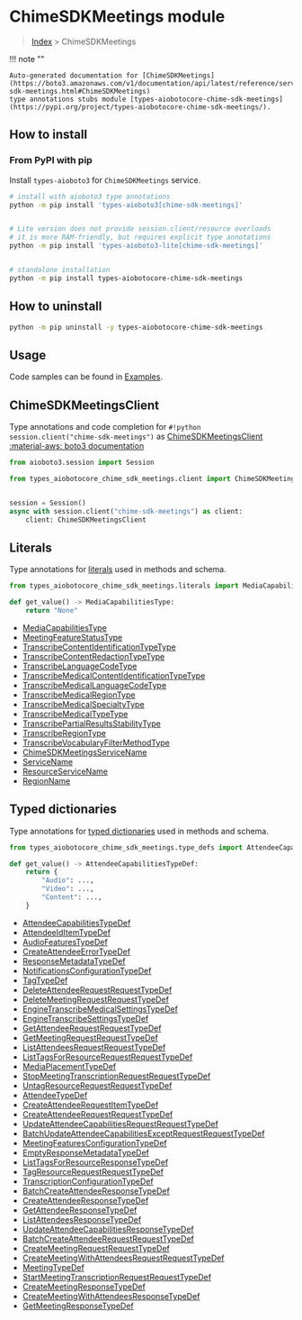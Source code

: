 # ChimeSDKMeetings module

> [Index](../README.md) > ChimeSDKMeetings


!!! note ""

    Auto-generated documentation for [ChimeSDKMeetings](https://boto3.amazonaws.com/v1/documentation/api/latest/reference/services/chime-sdk-meetings.html#ChimeSDKMeetings)
    type annotations stubs module [types-aiobotocore-chime-sdk-meetings](https://pypi.org/project/types-aiobotocore-chime-sdk-meetings/).

## How to install



### From PyPI with pip

Install `types-aioboto3` for `ChimeSDKMeetings` service.

```bash
# install with aioboto3 type annotations
python -m pip install 'types-aioboto3[chime-sdk-meetings]'


# Lite version does not provide session.client/resource overloads
# it is more RAM-friendly, but requires explicit type annotations
python -m pip install 'types-aioboto3-lite[chime-sdk-meetings]'


# standalone installation
python -m pip install types-aiobotocore-chime-sdk-meetings
```



## How to uninstall

```bash
python -m pip uninstall -y types-aiobotocore-chime-sdk-meetings
```

## Usage

Code samples can be found in [Examples](./usage.md).

## ChimeSDKMeetingsClient

Type annotations and code completion for  `#!python session.client("chime-sdk-meetings")` as [ChimeSDKMeetingsClient](./client.md)
[:material-aws: boto3 documentation](https://boto3.amazonaws.com/v1/documentation/api/latest/reference/services/chime-sdk-meetings.html#ChimeSDKMeetings.Client)

```python title="Usage example"
from aioboto3.session import Session

from types_aiobotocore_chime_sdk_meetings.client import ChimeSDKMeetingsClient


session = Session()
async with session.client("chime-sdk-meetings") as client:
    client: ChimeSDKMeetingsClient
```








## Literals

Type annotations for [literals](./literals.md) used in methods and schema.

```python title="Usage example"
from types_aiobotocore_chime_sdk_meetings.literals import MediaCapabilitiesType

def get_value() -> MediaCapabilitiesType:
    return "None"
```

- [MediaCapabilitiesType](./literals.md#mediacapabilitiestype)
- [MeetingFeatureStatusType](./literals.md#meetingfeaturestatustype)
- [TranscribeContentIdentificationTypeType](./literals.md#transcribecontentidentificationtypetype)
- [TranscribeContentRedactionTypeType](./literals.md#transcribecontentredactiontypetype)
- [TranscribeLanguageCodeType](./literals.md#transcribelanguagecodetype)
- [TranscribeMedicalContentIdentificationTypeType](./literals.md#transcribemedicalcontentidentificationtypetype)
- [TranscribeMedicalLanguageCodeType](./literals.md#transcribemedicallanguagecodetype)
- [TranscribeMedicalRegionType](./literals.md#transcribemedicalregiontype)
- [TranscribeMedicalSpecialtyType](./literals.md#transcribemedicalspecialtytype)
- [TranscribeMedicalTypeType](./literals.md#transcribemedicaltypetype)
- [TranscribePartialResultsStabilityType](./literals.md#transcribepartialresultsstabilitytype)
- [TranscribeRegionType](./literals.md#transcriberegiontype)
- [TranscribeVocabularyFilterMethodType](./literals.md#transcribevocabularyfiltermethodtype)
- [ChimeSDKMeetingsServiceName](./literals.md#chimesdkmeetingsservicename)
- [ServiceName](./literals.md#servicename)
- [ResourceServiceName](./literals.md#resourceservicename)
- [RegionName](./literals.md#regionname)




## Typed dictionaries

Type annotations for [typed dictionaries](./type_defs.md) used in methods and schema.

```python title="Usage example"
from types_aiobotocore_chime_sdk_meetings.type_defs import AttendeeCapabilitiesTypeDef

def get_value() -> AttendeeCapabilitiesTypeDef:
    return {
        "Audio": ...,
        "Video": ...,
        "Content": ...,
    }
```

- [AttendeeCapabilitiesTypeDef](./type_defs.md#attendeecapabilitiestypedef)
- [AttendeeIdItemTypeDef](./type_defs.md#attendeeiditemtypedef)
- [AudioFeaturesTypeDef](./type_defs.md#audiofeaturestypedef)
- [CreateAttendeeErrorTypeDef](./type_defs.md#createattendeeerrortypedef)
- [ResponseMetadataTypeDef](./type_defs.md#responsemetadatatypedef)
- [NotificationsConfigurationTypeDef](./type_defs.md#notificationsconfigurationtypedef)
- [TagTypeDef](./type_defs.md#tagtypedef)
- [DeleteAttendeeRequestRequestTypeDef](./type_defs.md#deleteattendeerequestrequesttypedef)
- [DeleteMeetingRequestRequestTypeDef](./type_defs.md#deletemeetingrequestrequesttypedef)
- [EngineTranscribeMedicalSettingsTypeDef](./type_defs.md#enginetranscribemedicalsettingstypedef)
- [EngineTranscribeSettingsTypeDef](./type_defs.md#enginetranscribesettingstypedef)
- [GetAttendeeRequestRequestTypeDef](./type_defs.md#getattendeerequestrequesttypedef)
- [GetMeetingRequestRequestTypeDef](./type_defs.md#getmeetingrequestrequesttypedef)
- [ListAttendeesRequestRequestTypeDef](./type_defs.md#listattendeesrequestrequesttypedef)
- [ListTagsForResourceRequestRequestTypeDef](./type_defs.md#listtagsforresourcerequestrequesttypedef)
- [MediaPlacementTypeDef](./type_defs.md#mediaplacementtypedef)
- [StopMeetingTranscriptionRequestRequestTypeDef](./type_defs.md#stopmeetingtranscriptionrequestrequesttypedef)
- [UntagResourceRequestRequestTypeDef](./type_defs.md#untagresourcerequestrequesttypedef)
- [AttendeeTypeDef](./type_defs.md#attendeetypedef)
- [CreateAttendeeRequestItemTypeDef](./type_defs.md#createattendeerequestitemtypedef)
- [CreateAttendeeRequestRequestTypeDef](./type_defs.md#createattendeerequestrequesttypedef)
- [UpdateAttendeeCapabilitiesRequestRequestTypeDef](./type_defs.md#updateattendeecapabilitiesrequestrequesttypedef)
- [BatchUpdateAttendeeCapabilitiesExceptRequestRequestTypeDef](./type_defs.md#batchupdateattendeecapabilitiesexceptrequestrequesttypedef)
- [MeetingFeaturesConfigurationTypeDef](./type_defs.md#meetingfeaturesconfigurationtypedef)
- [EmptyResponseMetadataTypeDef](./type_defs.md#emptyresponsemetadatatypedef)
- [ListTagsForResourceResponseTypeDef](./type_defs.md#listtagsforresourceresponsetypedef)
- [TagResourceRequestRequestTypeDef](./type_defs.md#tagresourcerequestrequesttypedef)
- [TranscriptionConfigurationTypeDef](./type_defs.md#transcriptionconfigurationtypedef)
- [BatchCreateAttendeeResponseTypeDef](./type_defs.md#batchcreateattendeeresponsetypedef)
- [CreateAttendeeResponseTypeDef](./type_defs.md#createattendeeresponsetypedef)
- [GetAttendeeResponseTypeDef](./type_defs.md#getattendeeresponsetypedef)
- [ListAttendeesResponseTypeDef](./type_defs.md#listattendeesresponsetypedef)
- [UpdateAttendeeCapabilitiesResponseTypeDef](./type_defs.md#updateattendeecapabilitiesresponsetypedef)
- [BatchCreateAttendeeRequestRequestTypeDef](./type_defs.md#batchcreateattendeerequestrequesttypedef)
- [CreateMeetingRequestRequestTypeDef](./type_defs.md#createmeetingrequestrequesttypedef)
- [CreateMeetingWithAttendeesRequestRequestTypeDef](./type_defs.md#createmeetingwithattendeesrequestrequesttypedef)
- [MeetingTypeDef](./type_defs.md#meetingtypedef)
- [StartMeetingTranscriptionRequestRequestTypeDef](./type_defs.md#startmeetingtranscriptionrequestrequesttypedef)
- [CreateMeetingResponseTypeDef](./type_defs.md#createmeetingresponsetypedef)
- [CreateMeetingWithAttendeesResponseTypeDef](./type_defs.md#createmeetingwithattendeesresponsetypedef)
- [GetMeetingResponseTypeDef](./type_defs.md#getmeetingresponsetypedef)

